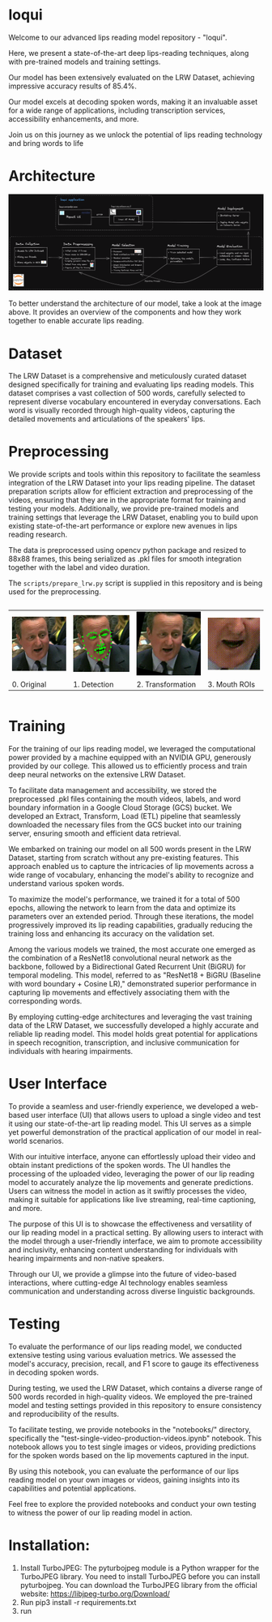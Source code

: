 # loqui 
Welcome to our advanced lips reading model repository - "loqui".

Here, we present a state-of-the-art deep lips-reading techniques, along with pre-trained models and training settings.

Our model has been extensively evaluated on the LRW Dataset, achieving impressive accuracy results of 85.4%.

Our model excels at decoding spoken words, making it an invaluable asset for a wide range of applications, including transcription services, accessibility enhancements, and more.

Join us on this journey as we unlock the potential of lips reading technology and bring words to life

# Architecture 
![loqui-architecture](doc/readme/loqui-architecture.png)

To better understand the architecture of our model, take a look at the image above. It provides an overview of the components and how they work together to enable accurate lips reading.

# Dataset
The LRW Dataset is a comprehensive and meticulously curated dataset designed specifically for training and evaluating lips reading models.
This dataset comprises a vast collection of 500 words, carefully selected to represent diverse vocabulary encountered in everyday conversations.
Each word is visually recorded through high-quality videos, capturing the detailed movements and articulations of the speakers' lips.


# Preprocessing
We provide scripts and tools within this repository to facilitate the seamless integration of the LRW Dataset into your lips reading pipeline.
The dataset preparation scripts allow for efficient extraction and preprocessing of the videos, ensuring that they are in the appropriate format for training and testing your models.
Additionally, we provide pre-trained models and training settings that leverage the LRW Dataset, enabling you to build upon existing state-of-the-art performance or explore new avenues in lips reading research.

The data is preprocessed using opencv python package and resized to 88x88 frames, this being serialized as .pkl files for smooth integration together with the label and video duration.

The `scripts/prepare_lrw.py` script is supplied in this repository and is being used for the preprocessing.

<table style="display: inline-table;">  
<tr><td><img src="doc/demo/original.gif", width="144"></td><td><img src="doc/demo/detected.gif" width="144"></td><td><img src="doc/demo/transformed.gif" width="144"></td><td><img src="doc/demo/cropped.gif" width="144"></td></tr>
<tr><td>0. Original</td> <td>1. Detection</td> <td>2. Transformation</td> <td>3. Mouth ROIs</td> </tr>
</table>


# Training
For the training of our lips reading model, we leveraged the computational power provided by a machine equipped with an NVIDIA GPU, generously provided by our college. This allowed us to efficiently process and train deep neural networks on the extensive LRW Dataset.

To facilitate data management and accessibility, we stored the preprocessed .pkl files containing the mouth videos, labels, and word boundary information in a Google Cloud Storage (GCS) bucket. We developed an Extract, Transform, Load (ETL) pipeline that seamlessly downloaded the necessary files from the GCS bucket into our training server, ensuring smooth and efficient data retrieval.

We embarked on training our model on all 500 words present in the LRW Dataset, starting from scratch without any pre-existing features. This approach enabled us to capture the intricacies of lip movements across a wide range of vocabulary, enhancing the model's ability to recognize and understand various spoken words.

To maximize the model's performance, we trained it for a total of 500 epochs, allowing the network to learn from the data and optimize its parameters over an extended period. Through these iterations, the model progressively improved its lip reading capabilities, gradually reducing the training loss and enhancing its accuracy on the validation set.

Among the various models we trained, the most accurate one emerged as the combination of a ResNet18 convolutional neural network as the backbone, followed by a Bidirectional Gated Recurrent Unit (BiGRU) for temporal modeling. This model, referred to as "ResNet18 + BiGRU (Baseline with word boundary + Cosine LR)," demonstrated superior performance in capturing lip movements and effectively associating them with the corresponding words.

By employing cutting-edge architectures and leveraging the vast training data of the LRW Dataset, we successfully developed a highly accurate and reliable lip reading model. This model holds great potential for applications in speech recognition, transcription, and inclusive communication for individuals with hearing impairments.

# User Interface
To provide a seamless and user-friendly experience, we developed a web-based user interface (UI) that allows users to upload a single video and test it using our state-of-the-art lip reading model. This UI serves as a simple yet powerful demonstration of the practical application of our model in real-world scenarios.

With our intuitive interface, anyone can effortlessly upload their video and obtain instant predictions of the spoken words. The UI handles the processing of the uploaded video, leveraging the power of our lip reading model to accurately analyze the lip movements and generate predictions. Users can witness the model in action as it swiftly processes the video, making it suitable for applications like live streaming, real-time captioning, and more.

The purpose of this UI is to showcase the effectiveness and versatility of our lip reading model in a practical setting. By allowing users to interact with the model through a user-friendly interface, we aim to promote accessibility and inclusivity, enhancing content understanding for individuals with hearing impairments and non-native speakers.

Through our UI, we provide a glimpse into the future of video-based interactions, where cutting-edge AI technology enables seamless communication and understanding across diverse linguistic backgrounds.

# Testing
To evaluate the performance of our lips reading model, we conducted extensive testing using various evaluation metrics. We assessed the model's accuracy, precision, recall, and F1 score to gauge its effectiveness in decoding spoken words.

During testing, we used the LRW Dataset, which contains a diverse range of 500 words recorded in high-quality videos. We employed the pre-trained model and testing settings provided in this repository to ensure consistency and reproducibility of the results.

To facilitate testing, we provide notebooks in the "notebooks/" directory, specifically the "test-single-video-production-videos.ipynb" notebook. This notebook allows you to test single images or videos, providing predictions for the spoken words based on the lip movements captured in the input.

By using this notebook, you can evaluate the performance of our lips reading model on your own images or videos, gaining insights into its capabilities and potential applications.

Feel free to explore the provided notebooks and conduct your own testing to witness the power of our lip reading model in action.

# Installation:
1. Install TurboJPEG: The pyturbojpeg module is a Python wrapper for the TurboJPEG library. You need to install TurboJPEG before you can install pyturbojpeg. You can download the TurboJPEG library from the official website: https://libjpeg-turbo.org/Download/
2. Run pip3 install -r requirements.txt
3. run

